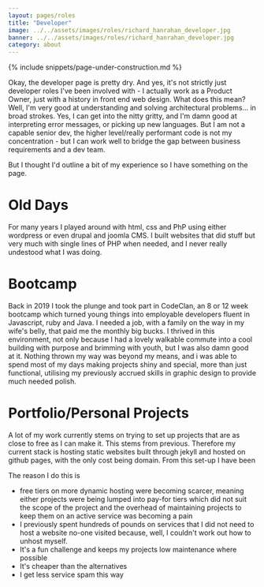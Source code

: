 ```yaml
---
layout: pages/roles
title: "Developer"
image: ../../assets/images/roles/richard_hanrahan_developer.jpg
banner: ../../assets/images/roles/richard_hanrahan_developer.jpg
category: about
---
```

{% include snippets/page-under-construction.md %}

Okay, the developer page is pretty dry. And yes, it's not strictly just developer roles I've been involved with - I actually work as a Product Owner, just with a history in front end web design. What does this mean? Well, I'm very good at understanding and solving architectural problems... in broad strokes. Yes, I can get into the nitty gritty, and I'm damn good at interpreting error messages, or picking up new languages. But I am not a capable senior dev, the higher level/really performant code is not my concentration - but I can work well to bridge the gap between business requirements and a dev team.

But I thought I'd outline a bit of my experience so I have something on the page.

# Old Days
For many years I played around with html, css and PhP using either wordpress or even drupal and joomla CMS. I built websites that did stuff but very much with single lines of PHP when needed, and I never really undestood what I was doing. 

# Bootcamp
Back in 2019 I took the plunge and took part in CodeClan, an 8 or 12 week bootcamp which turned young things into employable developers fluent in Javascript, ruby and Java. I needed a job, with a family on the way in my wife's belly, that paid me the monthly big bucks. I thrived in this environment, not only because I had a lovely walkable commute into a cool building with purpose and brimming with youth, but I was also damn good at it. Nothing thrown my way was beyond my means, and i was able to spend most of my days making projects shiny and special, more than just functional, utilising my previously accrued skills in graphic design to provide much needed polish.

# Portfolio/Personal Projects
A lot of my work currently stems on trying to set up projects that are as close to free as I can make it. This stems from previous. Therefore my current stack is hosting static websites built through jekyll and hosted on github pages, with the only cost being domain. From this set-up I have been 

The reason I do this is
- free tiers on more dynamic hosting were becoming scarcer, meaning either projects were being lumped into pay-for tiers which did not suit the scope of the project and the overhead of maintaining projects to keep them on an active service was becoming a pain
- I previously spent hundreds of pounds on services that I did not need to host a website no-one visited because, well, I couldn't work out how to unhost myself.
- It's a fun challenge and keeps my projects low maintenance where possible
- It's cheaper than the alternatives
- I get less service spam this way